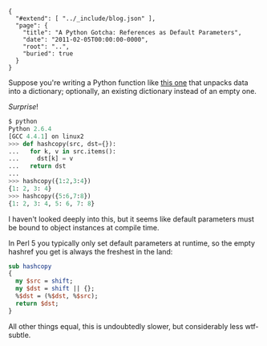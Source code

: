 
    {
      "#extend": [ "../_include/blog.json" ],
      "page": {
        "title": "A Python Gotcha: References as Default Parameters",
        "date": "2011-02-05T00:00:00-0000",
        "root": "..",
        "buried": true
      }
    }

Suppose you're writing a Python function like [this one](https://github.com/acg/lwpb/blob/python/python/flat.py) that unpacks data into a dictionary; optionally, an existing dictionary instead of an empty one.

*Surprise*!

```python
$ python
Python 2.6.4
[GCC 4.4.1] on linux2
>>> def hashcopy(src, dst={}):
...   for k, v in src.items():
...     dst[k] = v
...   return dst
...
>>> hashcopy({1:2,3:4})
{1: 2, 3: 4}
>>> hashcopy({5:6,7:8})
{1: 2, 3: 4, 5: 6, 7: 8}
```

I haven't looked deeply into this, but it seems like default parameters must be bound to object instances at compile time.

In Perl 5 you typically only set default parameters at runtime, so the empty hashref you get is always the freshest in the land:

```perl
sub hashcopy
{
  my $src = shift;
  my $dst = shift || {};
  %$dst = (%$dst, %$src);
  return $dst;
}
```

All other things equal, this is undoubtedly slower, but considerably less wtf-subtle.

